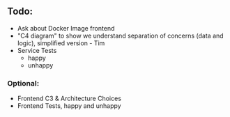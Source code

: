 ## Todo:

- Ask about Docker Image frontend
- "C4 diagram" to show we understand separation of concerns (data and logic), simplified version - Tim
- Service Tests
  - happy
  - unhappy

### Optional:

- Frontend C3 & Architecture Choices
- Frontend Tests, happy and unhappy
